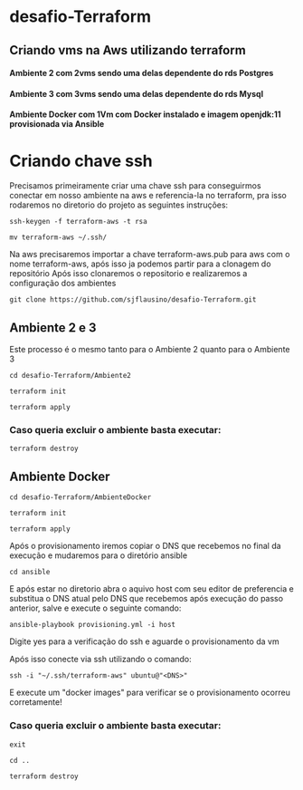 # desafio-Terraform

## Criando vms na Aws utilizando terraform
#### Ambiente 2 com 2vms sendo uma delas dependente do rds Postgres
#### Ambiente 3 com 3vms sendo uma delas dependente do rds Mysql
#### Ambiente Docker com 1Vm com Docker instalado e imagem openjdk:11 provisionada via Ansible

# Criando chave ssh

  Precisamos primeiramente criar uma chave ssh para conseguirmos conectar em nosso ambiente na aws e referencia-la no terraform, pra isso rodaremos no diretorio do projeto as seguintes instruções:
```
ssh-keygen -f terraform-aws -t rsa
```
```
mv terraform-aws ~/.ssh/
```
  Na aws precisaremos importar a chave terraform-aws.pub para aws com o nome terraform-aws, após isso ja podemos partir para a clonagem do repositório
  Após isso clonaremos o repositorio e realizaremos a configuração dos ambientes
```
git clone https://github.com/sjflausino/desafio-Terraform.git
```

## Ambiente 2 e 3
Este processo é o mesmo tanto para o Ambiente 2 quanto para o Ambiente 3

```
cd desafio-Terraform/Ambiente2
```
```
terraform init
```
```
terraform apply
```

### Caso queria excluir o ambiente basta executar:

```
terraform destroy 
```

## Ambiente Docker

```
cd desafio-Terraform/AmbienteDocker
```
```
terraform init
```
```
terraform apply
```
Após o provisionamento iremos copiar o DNS que recebemos no final da execução e mudaremos para o diretório ansible
```
cd ansible
```
E após estar no diretorio abra o aquivo host com seu editor de preferencia e substitua o DNS atual pelo DNS que recebemos após execução do passo anterior, salve e execute o seguinte comando:
```
ansible-playbook provisioning.yml -i host
```
Digite yes para a verificação do ssh e aguarde o provisionamento da vm


Após isso conecte via ssh utilizando o comando:

```
ssh -i "~/.ssh/terraform-aws" ubuntu@"<DNS>"
```
E execute um "docker images" para verificar se o provisionamento ocorreu corretamente!

### Caso queria excluir o ambiente basta executar:

```
exit
```
```
cd ..
```
```
terraform destroy 
```

